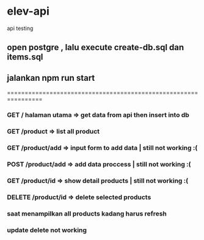 # elev-api
api testing 

## open postgre , lalu execute create-db.sql dan items.sql

## jalankan npm run start
================================================================

### GET / halaman utama => get data from api then insert into db
### GET /product => list all product
### GET /product/add => input form to add data | still not working :(
### POST /product/add => add data proccess | still not working :(
### GET /product/id => show detail products | still not working :( 
### DELETE /product/id => delete selected products  
### saat menampilkan all products kadang harus refresh 
### update delete not working
